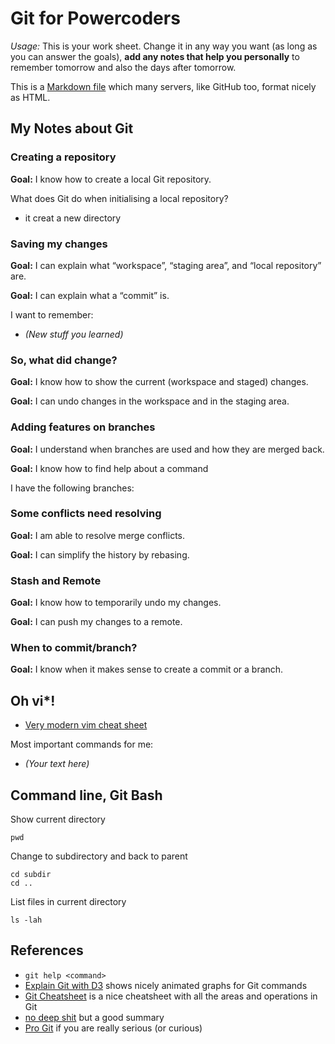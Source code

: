 # Git for Powercoders

*Usage:* This is your work sheet. Change it in any way you want (as long as you can answer the goals), 
**add any notes that help you personally** to remember tomorrow and also the days after tomorrow.

This is a [Markdown file](https://daringfireball.net/projects/markdown/syntax) which many servers,
like GitHub too, format nicely as HTML.

## My Notes about Git


### Creating a repository

**Goal:** I know how to create a local Git repository.

What does Git do when initialising a local repository?

* it creat a new directory


### Saving my changes

**Goal:** I can explain what “workspace”, “staging area”, and “local repository” are.

**Goal:** I can explain what a “commit” is.

I want to remember:

* *(New stuff you learned)*


### So, what did change?

**Goal:** I know how to show the current (workspace and staged) changes.

**Goal:** I can undo changes in the workspace and in the staging area.


### Adding features on branches

**Goal:** I understand when branches are used and how they are merged back.

**Goal:** I know how to find help about a command

I have the following branches:


### Some conflicts need resolving

**Goal:** I am able to resolve merge conflicts.

**Goal:** I can simplify the history by rebasing.


### Stash and Remote

**Goal:** I know how to temporarily undo my changes.

**Goal:** I can push my changes to a remote.


### When to commit/branch?

**Goal:** I know when it makes sense to create a commit or a branch.





## Oh vi*!

* [Very modern vim cheat sheet](https://www.fprintf.net/vimCheatSheet.html)

Most important commands for me:

* *(Your text here)*





## Command line, Git Bash

Show current directory

    pwd

Change to subdirectory and back to parent

    cd subdir
    cd ..

List files in current directory

    ls -lah





## References

* `git help <command>`
* [Explain Git with D3](http://onlywei.github.io/explain-git-with-d3/) shows nicely animated graphs for Git commands
* [Git Cheatsheet](http://ndpsoftware.com/git-cheatsheet.html) is a nice cheatsheet with all the areas and operations in Git
* [no deep shit](http://rogerdudler.github.io/git-guide/) but a good summary
* [Pro Git](https://git-scm.com/book/en/v2) if you are really serious (or curious)

